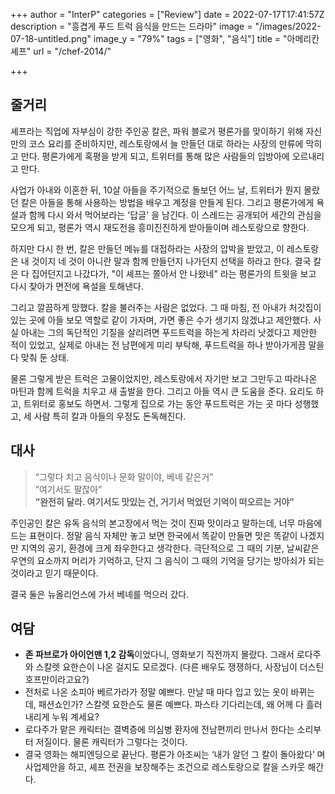 +++
author = "InterP"
categories = ["Review"]
date = 2022-07-17T17:41:57Z
description = "흥겹게 푸드 트럭 음식을 만드는 드라마"
image = "/images/2022-07-18-untitled.png"
image_y = "79%"
tags = ["영화", "음식"]
title = "아메리칸 셰프"
url = "/chef-2014/"

+++
## 줄거리

셰프라는 직업에 자부심이 강한 주인공 칼은, 파워 블로거 평론가를 맞이하기 위해 자신만의 코스 요리를 준비하지만, 레스토랑에서 늘 만들던 대로 하라는 사장의 만류에 막히고 만다. 평론가에게 혹평을 받게 되고, 트위터를 통해 많은 사람들의 입방아에 오르내리고 만다. 

사업가 아내와 이혼한 뒤, 10살 아들을 주기적으로 돌보던 어느 날, 트위터가 뭔지 몰랐던 칼은 아들을 통해 사용하는 방법을 배우고 계정을 만들게 된다. 그리고 평론가에게 욕설과 함께 다시 와서 먹어보라는 '답글' 을 남긴다. 이 스레드는 공개되어 세간의 관심을 모으게 되고, 평론가 역시 재도전을 흥미진진하게 받아들이며 레스토랑으로 향한다.

하지만 다시 한 번, 칼은 만들던 메뉴를 대접하라는 사장의 압박을 받았고, 이 레스토랑은 내 것이지 네 것이 아니란 말과 함께 만들던지 나가던지 선택을 하라고 한다. 결국 칼은 다 집어던지고 나갔다가, "이 셰프는 쫄아서 안 나왔네" 라는 평론가의 트윗을 보고 다시 찾아가 면전에 욕설을 토해낸다. 

그리고 깔끔하게 망했다. 칼을 불러주는 사람은 없었다. 그 때 마침, 전 아내가 처갓집이 있는 곳에 아들 보모 역할로 같이 가자며, 가면 좋은 수가 생기지 않겠냐고 제안했다. 사실 아내는 그의 독단적인 기질을 살리려면 푸드트럭을 하는게 차라리 낫겠다고 제안한 적이 있었고, 실제로 아내는 전 남편에게 미리 부탁해, 푸드트럭을 하나 받아가게끔 말을 다 맞춰 둔 상태. 

물론 그렇게 받은 트럭은 고물이었지만, 레스토랑에서 자기만 보고 그만두고 따라나온 마틴과 함께 트럭을 치우고 새 출발을 한다. 그리고 아들 역시 큰 도움을 준다. 요리도 하고, 트위터로 홍보도 하면서. 그렇게 집으로 가는 동안 푸드트럭은 가는 곳 마다 성행했고, 세 사람 특히 칼과 아들의 우정도 돈독해진다.

## 대사

> “그렇다 치고 음식이나 문화 말이야, 베녜 같은거”  
> ”여기서도 팔잖아”   
> **”완전히 달라. 여기서도 맛있는 건, 거기서 먹었던 기억이 떠오르는 거야”**

주인공인 칼은 유독 음식의 본고장에서 먹는 것이 진짜 맛이라고 말하는데, 너무 마음에 드는 표현이다. 정말 음식 자체만 놓고 보면 한국에서 똑같이 만들면 맛은 똑같이 나겠지만 지역의 공기, 환경에 크게 좌우한다고 생각한다. 극단적으로 그 때의 기분, 날씨같은 우연의 요소까지 머리가 기억하고, 단지 그 음식이 그 때의 기억을 당기는 방아쇠가 되는 것이라고 믿기 때문이다.

결국 둘은 뉴올리언스에 가서 베녜를 먹으러 갔다.

## 여담

* **존 파브로가 아이언맨 1,2 감독**이었다니, 영화보기 직전까지 몰랐다. 그래서 로다주와 스칼렛 요한슨이 나온 걸지도 모르겠다. (다른 배우도 쟁쟁하다, 사장님이 더스틴 호프만이라고요?)
* 전처로 나온 소피아 베르가라가 정말 예쁘다. 만날 때 마다 입고 있는 옷이 바뀌는데, 패션쇼인가? 스칼렛 요한슨도 물론 예쁘다. 파스타 기다리는데, 왜 어께 다 흘러내리게 누워 계세요?
* 로다주가 맡은 캐릭터는 결벽증에 의심병 환자에 전남편끼리 만나서 한다는 소리부터 저질이다. 물론 캐릭터가 그렇다는 것이다.
* 결국 영화는 해피엔딩으로 끝난다. 평론가 아조씨는 ‘내가 알던 그 칼이 돌아왔다’ 며 사업제안을 하고, 셰프 전권을 보장해주는 조건으로 레스토랑으로 칼을 스카웃 해간다.